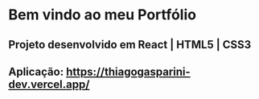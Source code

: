 # Bem vindo ao meu Portfólio

## Projeto desenvolvido em React | HTML5 | CSS3

## Aplicação: https://thiagogasparini-dev.vercel.app/
